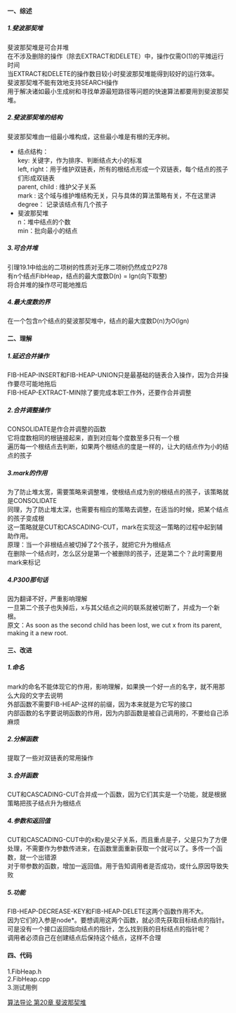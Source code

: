#### 一、综述
##### 1.斐波那契堆
斐波那契堆是可合并堆  
在不涉及删除的操作（除去EXTRACT和DELETE）中，操作仅需O(1)的平摊运行时间  
当EXTRACT和DELETE的操作数目较小时斐波那契堆能得到较好的运行效率。  
斐波那契堆不能有效地支持SEARCH操作  
用于解决诸如最小生成树和寻找单源最短路径等问题的快速算法都要用到斐波那契堆。  
##### 2.斐波那契堆的结构
斐波那契堆由一组最小堆构成，这些最小堆是有根的无序树。  
 - 结点结构：  
key: 关键字，作为排序、判断结点大小的标准  
left, right：用于维护双链表，所有的根结点形成一个双链表，每个结点的孩子们形成双链表  
parent, child : 维护父子关系  
mark : 这个域与维护堆结构无关，只与具体的算法策略有关，不在这里讲  
degree： 记录该结点有几个孩子  
 - 斐波那契堆  
n：堆中结点的个数  
min：批向最小的结点  

##### 3.可合并堆  
引理19.1中给出的二项树的性质对无序二项树仍然成立P278  
有n个结点FibHeap，结点的最大度数D(n) = lgn(向下取整)  
将合并堆的操作尽可能地推后  
##### 4.最大度数的界  
在一个包含n个结点的斐波那契堆中，结点的最大度数D(n)为O(lgn)  
#### 二、理解  
##### 1.延迟合并操作  
FIB-HEAP-INSERT和FIB-HEAP-UNION只是最基础的链表合入操作，因为合并操作要尽可能地拖后  
FIB-HEAP-EXTRACT-MIN除了要完成本职工作外，还要作合并调整  
##### 2.合并调整操作  
CONSOLIDATE是作合并调整的函数  
它将度数相同的根链接起来，直到对应每个度数至多只有一个根  
遍历每一个根结点去判断，如果两个根结点的度是一样的，让大的结点作为小的结点的孩子  
##### 3.mark的作用  
为了防止堆太宽，需要策略来调整堆，使根结点成为别的根结点的孩子，该策略就是CONSOLIDATE  
同理，为了防止堆太深，也需要有相应的策略去调整，在适当的时候，把某个结点的孩子变成根  
这一策略就是CUT和CASCADING-CUT，mark在实现这一策略的过程中起到辅助作用。  
原理：当一个非根结点被切掉了2个孩子，就把它升为根结点  
在删除一个结点时，怎么区分是第一个被删除的孩子，还是第二个？此时需要用mark来标记  
##### 4.P300那句话  
因为翻译不好，严重影响理解  
一旦第二个孩子也失掉后，x与其父结点之间的联系就被切断了，并成为一个新根。  
原文：As soon as the second child has been lost, we cut x from its parent, making it a new root.  
#### 三、改进
##### 1.命名  
mark的命名不能体现它的作用，影响理解，如果换一个好一点的名字，就不用那么大段的文字去说明  
外部函数不需要FIB-HEAP-这样的前缀，因为本来就是为它写的接口  
内部函数的名字要说明函数的作用，因为内部函数是被自己调用的，不要给自己添麻烦  
##### 2.分解函数  
提取了一些对双链表的常用操作  
##### 3.合并函数  
CUT和CASCADING-CUT合并成一个函数，因为它们其实是一个功能，就是根据策略把孩子结点升为根结点  
##### 4.参数和返回值  
CUT和CASCADING-CUT中的x和y是父子关系，而且重点是子，父是只为了方便处理，不需要作为参数传进来，在函数里面重新获取一个就可以了。多传一个函数，就一个出错源  
对于带参数的函数，增加一返回值。用于告知调用者是否成功，或什么原因导致失败  
##### 5.功能  
FIB-HEAP-DECREASE-KEY和FIB-HEAP-DELETE这两个函数作用不大。  
因为它们的入参是node*。要想调用这两个函数，就必须先获取目标结点的指针。  
可是没有一个接口返回指向结点的指针，怎么找到我的目标结点的指针呢？  
调用者必须自己在创建结点后保持这个结点，这样不合理  
#### 四、代码  
1.FibHeap.h   
2.FibHeap.cpp   
3.测试用例   


[算法导论 第20章 斐波那契堆](http://blog.csdn.net/mishifangxiangdefeng/article/details/7823588)  